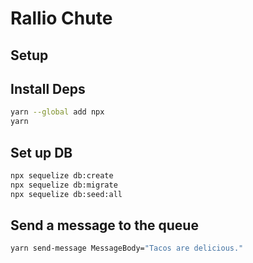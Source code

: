 # Rallio Chute

## Setup

## Install Deps

```sh
yarn --global add npx
yarn
```

## Set up DB

```sh
npx sequelize db:create
npx sequelize db:migrate
npx sequelize db:seed:all
```

## Send a message to the queue

```sh
yarn send-message MessageBody="Tacos are delicious."
```
